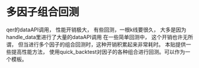 # 多因子组合回测

qer的dataAPI调用， 性能开销极大， 有些回测，一根k线要很久， 大多是因为handle_data里进行了大量的dataAPI调用
在一些简单回测中， 这个开销也许无所谓， 但当进行多个因子的组合回测时，这种开销积累起来非常耗时。
本贴提供一些提高性能方法， 使用quick_backtest对因子的各种组合进行回测。可以作为一个模板。